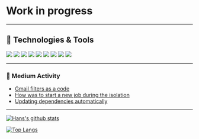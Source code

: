 # Work in progress

---

## 🔧 Technologies & Tools

![](https://img.shields.io/static/v1?label=OS&message=macOS&color=blue&logo=apple&logoColor=white&style=flat)
![](https://img.shields.io/static/v1?label=Editor&message=VSCode&color=blue&logo=Visual%20Studio%20Code&logoColor=white&style=flat)
![](https://img.shields.io/static/v1?label=Shell&message=Zsh&color=blue&logo=GNU%20Bash&logoColor=white&style=flat)
![](https://img.shields.io/static/v1?label=Code&message=Elixir&color=blue&logo=elixir&logoColor=white&style=flat)
![](https://img.shields.io/static/v1?label=Code&message=React&color=blue&logo=react&logoColor=white&style=flat)
![](https://img.shields.io/static/v1?label=Code&message=TypeScript&color=blue&logo=typescript&logoColor=white&style=flat)
![](https://img.shields.io/static/v1?label=Code&message=JavaScript&color=blue&logo=javascript&logoColor=white&style=flat)
![](https://img.shields.io/static/v1?label=DB&message=PostgreSQL&color=blue&logo=postgresql&logoColor=white&style=flat)
![](https://img.shields.io/static/v1?label=DB&message=MySQL&color=blue&logo=mysql&logoColor=white&style=flat)

---

### :blue_book: Medium Activity

<!-- MEDIUM:START -->

- [Gmail filters as a code](https://medium.com/swlh/gmail-filters-as-a-code-670fd719f473?source=rss-a11e11ccf41a------2)
- [How was to start a new job during the isolation](https://medium.com/@hjemmel/how-was-start-a-new-job-during-the-isolation-82146b13dc27?source=rss-a11e11ccf41a------2)
- [Updating dependencies automatically](https://medium.com/swlh/updating-dependencies-automatically-4a765307117a?source=rss-a11e11ccf41a------2)
<!-- MEDIUM:END -->

---

[![Hans's github stats](https://github-readme-stats.vercel.app/api?username=hjemmel&show_icons=true&hide_border=true&count_private=true)](https://github.com/hjemmel)

[![Top Langs](https://github-readme-stats.vercel.app/api/top-langs/?username=hjemmel)](https://github.com/hjemmel)
